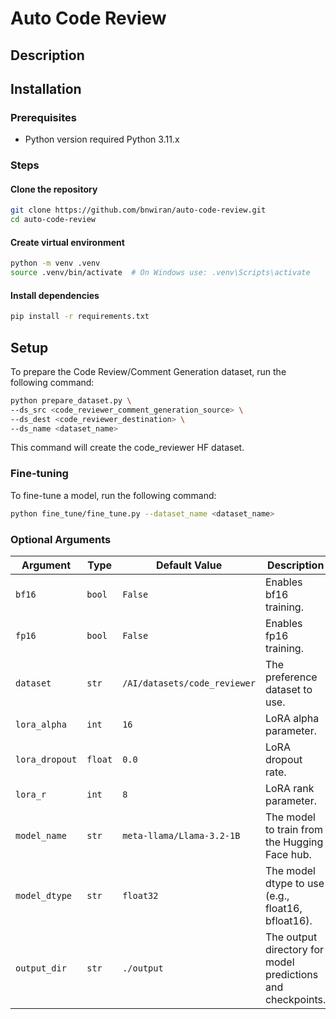 # Auto Code Review

## Description

## Installation

### Prerequisites
- Python version required Python 3.11.x

### Steps
#### Clone the repository
```sh
git clone https://github.com/bnwiran/auto-code-review.git
cd auto-code-review
```

#### Create virtual environment
```sh
python -m venv .venv
source .venv/bin/activate  # On Windows use: .venv\Scripts\activate
```

#### Install dependencies
```sh
pip install -r requirements.txt
```

## Setup
To prepare the Code Review/Comment Generation dataset, run the following command:
```sh
python prepare_dataset.py \
--ds_src <code_reviewer_comment_generation_source> \
--ds_dest <code_reviewer_destination> \
--ds_name <dataset_name>
```
This command will create the code_reviewer HF dataset.

### Fine-tuning
To fine-tune a model, run the following command:
```sh
python fine_tune/fine_tune.py --dataset_name <dataset_name>
```

### Optional Arguments

| Argument       | Type     | Default Value                | Description                                                                 |
|----------------|----------|------------------------------|-----------------------------------------------------------------------------|
| `bf16`         | `bool`   | `False`                      | Enables bf16 training.                                                     |
| `fp16`         | `bool`   | `False`                      | Enables fp16 training.                                                     |
| `dataset`      | `str`    | `/AI/datasets/code_reviewer` | The preference dataset to use.                                             |
| `lora_alpha`   | `int`    | `16`                         | LoRA alpha parameter.                                                      |
| `lora_dropout` | `float`  | `0.0`                        | LoRA dropout rate.                                                         |
| `lora_r`       | `int`    | `8`                          | LoRA rank parameter.                                                       |
| `model_name`   | `str`    | `meta-llama/Llama-3.2-1B`    | The model to train from the Hugging Face hub.                              |
| `model_dtype`  | `str`    | `float32`                    | The model dtype to use (e.g., float16, bfloat16).                          |
| `output_dir`   | `str`    | `./output`                   | The output directory for model predictions and checkpoints.                |